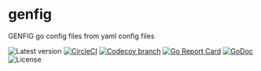 # genfig
GENFIG go config files from yaml config files

![Latest version](https://img.shields.io/github/tag/theliebeskind/go-genfig.svg?label=latest)
[![CircleCI](https://img.shields.io/circleci/build/gh/theliebeskind/go-genfig.svg?logo=circleci)](https://circleci.com/gh/theliebeskind/go-genfig)
[![Codecov branch](https://codecov.io/gh/theliebeskind/go-genfig/graphs/badge.svg)](https://codecov.io/gh/theliebeskind/go-genfig)
[![Go Report Card](https://goreportcard.com/badge/github.com/theliebeskind/go-genfig)](https://goreportcard.com/report/github.com/theliebeskind/go-genfig)
[![GoDoc](https://godoc.org/github.com/theliebeskind/go-genfig?status.svg)](https://godoc.org/github.com/theliebeskind/go-genfig)
![License](https://img.shields.io/github/license/theliebeskind/go-genfig.svg)
